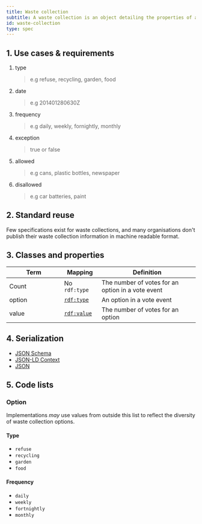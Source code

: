 ```yaml
---
title: Waste collection
subtitle: A waste collection is an object detailing the properties of a refuse and recycling collection.
id: waste-collection
type: spec
---
```


<h2 id="use-cases-and-requirements">1. Use cases &amp; requirements</h2>

1. type

    >e.g refuse, recycling, garden, food

1. date

    >e.g 201401280630Z

1. frequency

    >e.g daily, weekly, fornightly, monthly

1. exception

    >true or false

1. allowed

    >e.g cans, plastic bottles, newspaper

1. disallowed

    >e.g car batteries, paint

<h2 id="standard-reuse">2. Standard reuse</h2>

Few specifications exist for waste collections, and many organisations don't publish their waste collection information in machine readable format.

<h2 id="classes-and-properties">3. Classes and properties</h2>

<table>
  <thead>
    <tr>
      <th width="130">Term</th>
      <th>Mapping</th>
      <th>Definition</th>
    </tr>
  </thead>
  <tbody>
    <tr>
      <td>Count</td>
      <td>No <code>rdf:type</code></td>
      <td>The number of votes for an option in a vote event</td>
    </tr>
    <tr id="rdf:type">
      <td>option</td>
      <td><code><a href="http://www.w3.org/TR/rdf-schema/#ch_type" title="http://www.w3.org/1999/02/22-rdf-syntax-ns#type">rdf:type</a></code></td>
      <td>An option in a vote event</td>
    </tr>
    <tr id="rdf:value">
      <td>value</td>
      <td><code><a href="http://www.w3.org/TR/rdf-schema/#ch_value" title="http://www.w3.org/1999/02/22-rdf-syntax-ns#value">rdf:value</a></code></td>
      <td>The number of votes for an option</td>
    </tr>
  </tbody>
</table>

<h2 id="serialization">4. Serialization</h2>

<ul class="nav nav-tabs no-js">
  <li><a href="#count-schema">JSON Schema</a></li>
  <li><a href="#count-context">JSON-LD Context</a></li>
  <li class="active"><a href="#count-json">JSON</a></li>
</ul>

<div class="tab-content no-js">
  <div class="tab-pane" id="count-schema" data-url="{{ site.url }}/{{ page.category }}/v{{ page.version }}/schemas/{{ page.id }}.json"></div>
  <div class="tab-pane" id="count-context" data-url="{{ site.url }}/{{ page.category }}/v{{ page.version }}/contexts/{{ page.id }}.jsonld"></div>
  <div class="tab-pane active" id="count-json" data-url="{{ site.url }}/{{ page.category }}/v{{ page.version }}/examples/{{ page.id }}.json"></div>
</div>

<h2 id="code-lists">5. Code lists</h2>

### Option

Implementations <em class="rfc2119">may</em> use values from outside this list to reflect the diversity of waste collection options.

#### Type

* `refuse`
* `recycling`
* `garden`
* `food`

#### Frequency

* `daily`
* `weekly`
* `fortnightly`
* `monthly`